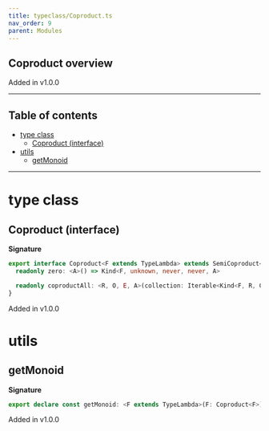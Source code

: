 ```yaml
---
title: typeclass/Coproduct.ts
nav_order: 9
parent: Modules
---
```


## Coproduct overview

Added in v1.0.0

---

<h2 class="text-delta">Table of contents</h2>

- [type class](#type-class)
  - [Coproduct (interface)](#coproduct-interface)
- [utils](#utils)
  - [getMonoid](#getmonoid)

---

# type class

## Coproduct (interface)

**Signature**

```ts
export interface Coproduct<F extends TypeLambda> extends SemiCoproduct<F> {
  readonly zero: <A>() => Kind<F, unknown, never, never, A>

  readonly coproductAll: <R, O, E, A>(collection: Iterable<Kind<F, R, O, E, A>>) => Kind<F, R, O, E, A>
}
```

Added in v1.0.0

# utils

## getMonoid

**Signature**

```ts
export declare const getMonoid: <F extends TypeLambda>(F: Coproduct<F>) => <R, O, E, A>() => Monoid<Kind<F, R, O, E, A>>
```

Added in v1.0.0
